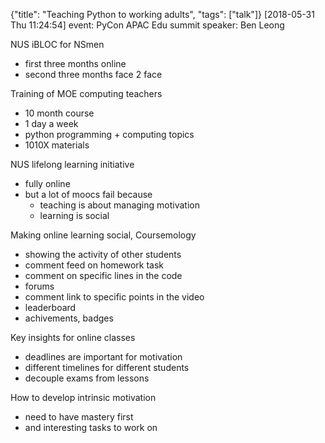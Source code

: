 {"title": "Teaching Python to working adults", "tags": ["talk"]}
[2018-05-31 Thu 11:24:54]
event: PyCon APAC Edu summit
speaker: Ben Leong

NUS iBLOC for NSmen
* first three months online
* second three months face 2 face

Training of MOE computing teachers
* 10 month course
* 1 day a week
* python programming + computing topics
* 1010X materials

NUS lifelong learning initiative
* fully online
* but a lot of moocs fail because
  * teaching is about managing motivation
  * learning is social

Making online learning social, Coursemology
* showing the activity of other students
* comment feed on homework task
* comment on specific lines in the code
* forums
* comment link to specific points in the video
* leaderboard
* achivements, badges

Key insights for online classes
* deadlines are important for motivation
* different timelines for different students
* decouple exams from lessons

How to develop intrinsic motivation
* need to have mastery first
* and interesting tasks to work on

